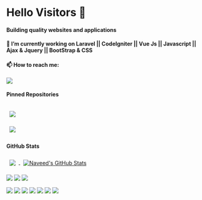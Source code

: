

<!--
**naveed504/naveed504** is a ✨ _special_ ✨ repository because its `README.md` (this file) appears on your GitHub profile.

Here are some ideas to get you started:


- 🌱 I’m currently learning ...
- 👯 I’m looking to collaborate on ...
- 🤔 I’m looking for help with ...
- 💬 Ask me about ...
- 📫 How to reach me: ...
- 😄 Pronouns: ...
- ⚡ Fun fact: ...
-->
# Hello Visitors :ribbon:
#### Building quality websites and applications
#### 🔭 I’m currently working on Laravel || CodeIgniter || Vue Js || Javascript || Ajax & Jquery || BootStrap & CSS
#### 📫 How to reach me:

![](https://komarev.com/ghpvc/?username=naveed504&color=green&style=flat-square&label=PROFILE+VIEWS)

#### Pinned Repositories 

<a href="https://github.com/naveed504/generate-dynamic-laravel-excel-columns">
  <img align="center" style="margin:1rem 0.5rem" src="https://github-readme-stats.vercel.app/api/pin/?username=naveed504&repo=generate-dynamic-laravel-excel-columns&title_color=ffffff&text_color=c9cacc&icon_color=4AB197&bg_color=1A2B34" />
</a>

<br>

<a href="https://github.com/naveed504/laravel-multiauth">
  <img align="center" style="margin:0.5rem" src="https://github-readme-stats.vercel.app/api/pin/?username=naveed504&repo=laravel-multiauth&title_color=ffffff&text_color=c9cacc&icon_color=4AB197&bg_color=1A2B34" />
</a>




#### GitHub Stats 

<a href="https://github.com/naveed504">
  <img align="center" style="margin:0.5rem" src="https://github-readme-stats.vercel.app/api/top-langs/?username=naveed504&hide=html,css&title_color=ffffff&text_color=c9cacc&icon_color=4AB197&bg_color=1A2B34" />
</a>

<a href="https://github.com/naveed504">
  <img align="center" style="margin:0.5rem" src="https://github-readme-stats.vercel.app/api?username=naveed504&show_icons=true&line_height=27&count_private=true&title_color=ffffff&text_color=c9cacc&icon_color=4AB097&bg_color=1A2B34" alt="Naveed's GitHub Stats" />
</a>



![](https://img.shields.io/badge/Code-Angular-informational?style=flat&logo=PHP&logoColor=white&color=4AB197)
![](https://img.shields.io/badge/Code-Ionic-informational?style=flat&logo=Laravel&logoColor=white&color=4AB197)
![](https://img.shields.io/badge/Code-React-informational?style=flat&logo=CodeIgniter&logoColor=white&color=4AB197)

![](https://img.shields.io/badge/Code-Ionic-informational?style=flat&logo=Javascript&logoColor=white&color=4AB197)
![](https://img.shields.io/badge/Code-React-informational?style=flat&logo=Ajax&logoColor=white&color=4AB197)
![](https://img.shields.io/badge/Code-Angular-informational?style=flat&logo=Jquery&logoColor=white&color=4AB197)
![](https://img.shields.io/badge/Code-Ionic-informational?style=flat&logo=Bootstrap&logoColor=white&color=4AB197)
![](https://img.shields.io/badge/Code-React-informational?style=flat&logo=CSS&logoColor=white&color=4AB197)
![](https://img.shields.io/badge/Code-Angular-informational?style=flat&logo=MySql&logoColor=white&color=4AB197)
![](https://img.shields.io/badge/Code-Ionic-informational?style=flat&logo=MongoDB&logoColor=white&color=4AB197)











